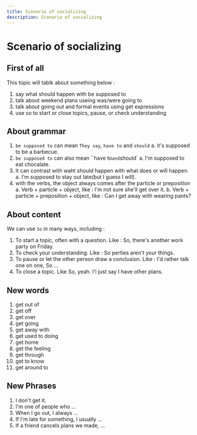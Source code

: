 ```yaml
---
title: Scenario of socializing
description: Scenario of socializing
---
```


# Scenario of socializing

## First of all

This topic will tablk about something below :

1. say what should happen with be supposed to
2. talk about weekend plans useing was/were going to
3. talk about going out and formal events using get expressions
4. use so to start or close topics, pause, or check understanding

## About grammar

1. `be supposed to` can mean `They say`, `have to` and `should`
    a. it's supposed to be a barbecue.  
2. `be supposed to` can also mean ``have to` and `should`
    a. I'm supposed to eat chocalate.
3. It can contrast with waht should happen with what does or will happen.
    a. I'm supposed to stay out late(but I guess I will).  
4. with the verbs, the object always comes after the particle or preposition  
    a. Verb + particle + object, like : I'm not sure she'll get over it.
    b. Verb + particle + preposition + object, like : Can I get away with wearing pants?  

## About content

We can use `So` in many ways, including :

1. To start a topic, often with a question. Like : So, there's another work party on Friday.  
2. To check your understanding. Like : So perties aren't your things.  
3. To pause or let the other person draw a conclusion. Like : I'd rather talk one on one, So ...
4. To close a topic. Like So, yeah. I'l just say I have other plans.  

## New words

1. get out of  
2. get off
3. get over
4. get going
5. get away with
6. get used to doing
7. get home
8. get the feeling  
9. get through
10. get to know
11. get around to

## New Phrases

1. I don't get it.
2. I'm one of people who ...  
3. When I go out, I always ...
4. If I'm late for something, I usually ...
5. If a friend cancels plans we made, ...
